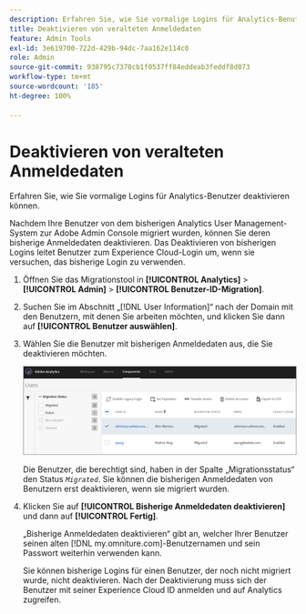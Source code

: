 ```yaml
---
description: Erfahren Sie, wie Sie vormalige Logins für Analytics-Benutzer deaktivieren können.
title: Deaktivieren von veralteten Anmeldedaten
feature: Admin Tools
exl-id: 3e619700-722d-429b-94dc-7aa162e114c0
role: Admin
source-git-commit: 938795c7378cb1f0537ff84eddeab3feddf8d073
workflow-type: tm+mt
source-wordcount: '185'
ht-degree: 100%

---
```


# Deaktivieren von veralteten Anmeldedaten

Erfahren Sie, wie Sie vormalige Logins für Analytics-Benutzer deaktivieren können.

Nachdem Ihre Benutzer von dem bisherigen Analytics User Management-System zur Adobe Admin Console migriert wurden, können Sie deren bisherige Anmeldedaten deaktivieren. Das Deaktivieren von bisherigen Logins leitet Benutzer zum Experience Cloud-Login um, wenn sie versuchen, das bisherige Login zu verwenden.

1. Öffnen Sie das Migrationstool in **[!UICONTROL Analytics]** > **[!UICONTROL Admin]** > **[!UICONTROL Benutzer-ID-Migration]**.
1. Suchen Sie im Abschnitt „[!DNL User Information]“ nach der Domain mit den Benutzern, mit denen Sie arbeiten möchten, und klicken Sie dann auf **[!UICONTROL Benutzer auswählen]**.
1. Wählen Sie die Benutzer mit bisherigen Anmeldedaten aus, die Sie deaktivieren möchten.

   ![](/help/admin/admin/user-management2/user-migration/assets/user-info.png)

   Die Benutzer, die berechtigt sind, haben in der Spalte „Migrationsstatus“ den Status *`Migrated`*. Sie können die bisherigen Anmeldedaten von Benutzern erst deaktivieren, wenn sie migriert wurden.
1. Klicken Sie auf **[!UICONTROL Bisherige Anmeldedaten deaktivieren]** und dann auf **[!UICONTROL Fertig]**.

   „Bisherige Anmeldedaten deaktivieren“ gibt an, welcher Ihrer Benutzer seinen alten [!DNL my.omniture.com]-Benutzernamen und sein Passwort weiterhin verwenden kann.

   Sie können bisherige Logins für einen Benutzer, der noch nicht migriert wurde, nicht deaktivieren. Nach der Deaktivierung muss sich der Benutzer mit seiner Experience Cloud ID anmelden und auf Analytics zugreifen.
